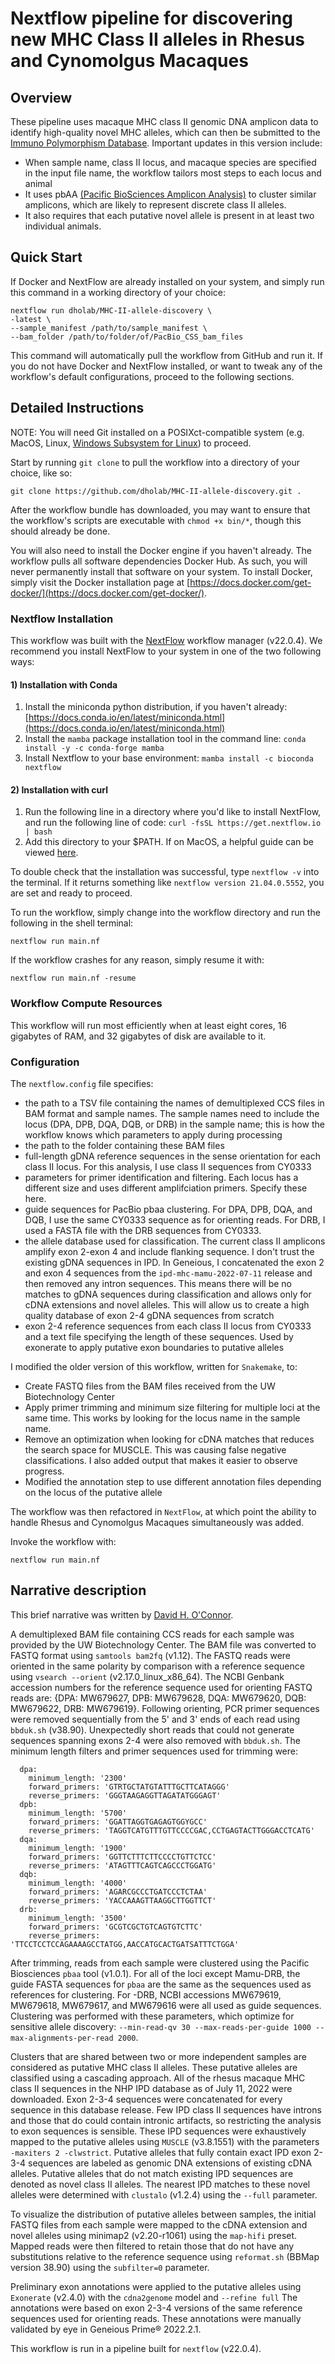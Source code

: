 # Nextflow pipeline for discovering new MHC Class II alleles in Rhesus and Cynomolgus Macaques

## Overview

These pipeline uses macaque MHC class II genomic DNA amplicon data to identify high-quality novel MHC alleles, which can then be submitted to the [Immuno Polymorphism Database](https://www.ebi.ac.uk/ipd/). Important updates in this version include:

- When sample name, class II locus, and macaque species are specified in the input file name, the workflow tailors most steps to each locus and animal
- It uses pbAA [(Pacific BioSciences Amplicon Analysis)](https://github.com/PacificBiosciences/pbAA) to cluster similar amplicons, which are likely to represent discrete class II alleles.
- It also requires that each putative novel allele is present in at least two individual animals. 

## Quick Start
If Docker and NextFlow are already installed on your system, and simply run this command in a working directory of your choice:

```
nextflow run dholab/MHC-II-allele-discovery \
-latest \
--sample_manifest /path/to/sample_manifest \
--bam_folder /path/to/folder/of/PacBio_CSS_bam_files 
```

This command will automatically pull the workflow from GitHub and run it. If you do not have Docker and NextFlow installed, or want to tweak any of the workflow's default configurations, proceed to the following sections.

## Detailed Instructions

NOTE: You will need Git installed on a POSIXct-compatible system (e.g. MacOS, Linux, [Windows Subsystem for Linux](https://learn.microsoft.com/en-us/windows/wsl/install)) to proceed.

Start by running `git clone` to pull the workflow into a directory of your choice, like so:

```
git clone https://github.com/dholab/MHC-II-allele-discovery.git .
```

After the workflow bundle has downloaded, you may want to ensure that the workflow's scripts are executable with `chmod +x bin/*`, though this should already be done.

You will also need to install the Docker engine if you haven't already. The workflow pulls all software dependencies Docker Hub. As such, you will never permanently install that software on your system. To install Docker, simply visit the Docker installation page at [https://docs.docker.com/get-docker/](https://docs.docker.com/get-docker/).

### Nextflow Installation

This workflow was built with the [NextFlow](https://www.nextflow.io/) workflow manager (v22.0.4). We recommend you install NextFlow to your system in one of the two following ways:

#### 1) Installation with Conda

1. Install the miniconda python distribution, if you haven't already: [https://docs.conda.io/en/latest/miniconda.html](https://docs.conda.io/en/latest/miniconda.html)
2. Install the `mamba` package installation tool in the command line:
   `conda install -y -c conda-forge mamba`
3. Install Nextflow to your base environment:
   `mamba install -c bioconda nextflow `

#### 2) Installation with curl

1. Run the following line in a directory where you'd like to install NextFlow, and run the following line of code:
   `curl -fsSL https://get.nextflow.io | bash`
2. Add this directory to your $PATH. If on MacOS, a helpful guide can be viewed [here](https://www.architectryan.com/2012/10/02/add-to-the-path-on-mac-os-x-mountain-lion/).

To double check that the installation was successful, type `nextflow -v` into the terminal. If it returns something like `nextflow version 21.04.0.5552`, you are set and ready to proceed.

To run the workflow, simply change into the workflow directory and run the following in the shell terminal:

```
nextflow run main.nf
```

If the workflow crashes for any reason, simply resume it with:

```
nextflow run main.nf -resume
```

### Workflow Compute Resources

This workflow will run most efficiently when at least eight cores, 16 gigabytes of RAM, and 32 gigabytes of disk are available to it.

### Configuration

The `nextflow.config` file specifies:

- the path to a TSV file containing the names of demultiplexed CCS files in BAM format and sample names. The sample names need to include the locus (DPA, DPB, DQA, DQB, or DRB) in the sample name; this is how the workflow knows which parameters to apply during processing
- the path to the folder containing these BAM files
- full-length gDNA reference sequences in the sense orientation for each class II locus. For this analysis, I use class II sequences from CY0333
- parameters for primer identification and filtering. Each locus has a different size and uses different amplifciation primers. Specify these here.
- guide sequences for PacBio pbaa clustering. For DPA, DPB, DQA, and DQB, I use the same CY0333 sequence as for orienting reads. For DRB, I used a FASTA file with the DRB sequences from CY0333.
- the allele database used for classification. The current class II amplicons amplify exon 2-exon 4 and include flanking sequence. I don't trust the existing gDNA sequences in IPD. In Geneious, I concatenated the exon 2 and exon 4 sequences from the `ipd-mhc-mamu-2022-07-11` release and then removed any intron sequences. This means there will be no matches to gDNA sequences during classification and allows only for cDNA extensions and novel alleles. This will allow us to create a high quality database of exon 2-4 gDNA sequences from scratch
- exon 2-4 reference sequences from each class II locus from CY0333 and a text file specifying the length of these sequences. Used by exonerate to apply putative exon boundaries to putative alleles

I modified the older version of this workflow, written for `Snakemake`, to:

- Create FASTQ files from the BAM files received from the UW Biotechnology Center
- Apply primer trimming and minimum size filtering for multiple loci at the same time. This works by looking for the locus name in the sample name.
- Remove an optimization when looking for cDNA matches that reduces the search space for MUSCLE. This was causing false negative classifications. I also added output that makes it easier to observe progress.
- Modified the annotation step to use different annotation files depending on the locus of the putative allele

The workflow was then refactored in `NextFlow`, at which point the ability to handle Rhesus and Cynomolgus Macaques simultaneously was added.

Invoke the workflow with:

`nextflow run main.nf`

## Narrative description

This brief narrative was written by [David H. O'Connor](https://dho.pathology.wisc.edu/).

A demultiplexed BAM file containing CCS reads for each sample was provided by the UW Biotechnology Center. The BAM file was converted to FASTQ format using `samtools bam2fq` (v1.12). The FASTQ reads were oriented in the same polarity by comparison with a reference sequence using `vsearch --orient` (v2.17.0_linux_x86_64). The NCBI Genbank accession numbers for the reference sequence used for orienting FASTQ reads are: {DPA: MW679627, DPB: MW679628, DQA: MW679620, DQB: MW679622, DRB: MW679619}. Following orienting, PCR primer sequences were removed sequentially from the 5' and 3' ends of each read using `bbduk.sh` (v38.90). Unexpectedly short reads that could not generate sequences spanning exons 2-4 were also removed with `bbduk.sh`. The minimum length filters and primer sequences used for trimming were:

```
  dpa:
	minimum_length: '2300'
	forward_primers: 'GTRTGCTATGTATTTGCTTCATAGGG'
	reverse_primers: 'GGGTAAGAGGTTAGATATGGGAGT'
  dpb:
	minimum_length: '5700'
	forward_primers: 'GGATTAGGTGAGAGTGGYGCC'
	reverse_primers: 'TAGGTCATGTTTGTTCCCCGAC,CCTGAGTACTTGGGACCTCATG'
  dqa:
	minimum_length: '1900'
	forward_primers: 'GGTTCTTTCTTCCCCTGTTCTCC'
	reverse_primers: 'ATAGTTTCAGTCAGCCCTGGATG'
  dqb:
	minimum_length: '4000'
	forward_primers: 'AGARCGCCCTGATCCCTCTAA'
	reverse_primers: 'YACCAAAGTTAAGGCTTGGTTCT'
  drb:
	minimum_length: '3500'
	forward_primers: 'GCGTCGCTGTCAGTGTCTTC'
	reverse_primers: 'TTCCTCCTCCAGAAAAGCCTATGG,AACCATGCACTGATSATTTCTGGA'
```

After trimming, reads from each sample were clustered using the Pacific Biosciences `pbaa` tool (v1.0.1). For all of the loci except Mamu-DRB, the guide FASTA sequences for `pbaa` are the same as the sequences used as references for clustering. For -DRB, NCBI accessions MW679619, MW679618, MW679617, and MW679616 were all used as guide sequences. Clustering was performed with these parameters, which optimize for sensitive allele discovery: `--min-read-qv 30 --max-reads-per-guide 1000 --max-alignments-per-read 2000`.

Clusters that are shared between two or more independent samples are considered as putative MHC class II alleles. These putative alleles are classified using a cascading approach. All of the rhesus macaque MHC class II sequences in the NHP IPD database as of July 11, 2022 were downloaded. Exon 2-3-4 sequences were concatenated for every sequence in this database release. Few IPD class II sequences have introns and those that do could contain intronic artifacts, so restricting the analysis to exon sequences is sensible. These IPD sequences were exhaustively mapped to the putative alleles using `MUSCLE` (v3.8.1551) with the parameters `-maxiters 2 -clwstrict`. Putative alleles that fully contain exact IPD exon 2-3-4 sequences are labeled as genomic DNA extensions of existing cDNA alleles. Putative alleles that do not match existing IPD sequences are denoted as novel class II alleles. The nearest IPD matches to these novel alleles were determined with `clustalo` (v1.2.4) using the `--full` parameter.

To visualize the distribution of putative alleles between samples, the initial FASTQ files from each sample were mapped to the cDNA extension and novel alleles using minimap2 (v2.20-r1061) using the `map-hifi` preset. Mapped reads were then filtered to retain those that do not have any substitutions relative to the reference sequence using `reformat.sh` (BBMap version 38.90) using the `subfilter=0` parameter.

Preliminary exon annotations were applied to the putative alleles using `Exonerate` (v2.4.0) with the `cdna2genome` model and `--refine full` The annotations were based on exon 2-3-4 versions of the same reference sequences used for orienting reads. These annotations were manually validated by eye in Geneious Prime® 2022.2.1.

This workflow is run in a pipeline built for `nextflow` (v22.0.4).
